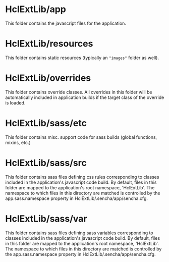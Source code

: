# HclExtLib/app

This folder contains the javascript files for the application.

# HclExtLib/resources

This folder contains static resources (typically an `"images"` folder as well).

# HclExtLib/overrides

This folder contains override classes. All overrides in this folder will be 
automatically included in application builds if the target class of the override
is loaded.

# HclExtLib/sass/etc

This folder contains misc. support code for sass builds (global functions, 
mixins, etc.)

# HclExtLib/sass/src

This folder contains sass files defining css rules corresponding to classes
included in the application's javascript code build.  By default, files in this 
folder are mapped to the application's root namespace, 'HclExtLib'. The
namespace to which files in this directory are matched is controlled by the
app.sass.namespace property in HclExtLib/.sencha/app/sencha.cfg. 

# HclExtLib/sass/var

This folder contains sass files defining sass variables corresponding to classes
included in the application's javascript code build.  By default, files in this 
folder are mapped to the application's root namespace, 'HclExtLib'. The
namespace to which files in this directory are matched is controlled by the
app.sass.namespace property in HclExtLib/.sencha/app/sencha.cfg. 
